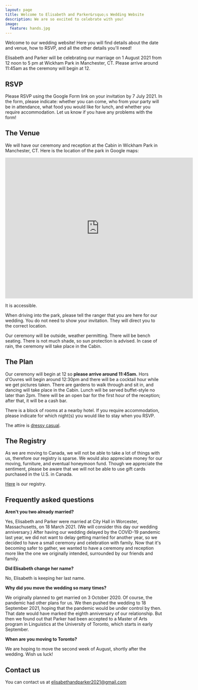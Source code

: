 ```yaml
---
layout: page
title: Welcome to Elisabeth and Parker&rsquo;s Wedding Website
description: We are so excited to celebrate with you!
image:
  feature: hands.jpg
---
```


<!--This is built on Semantic.gs grid framework which I edited a bit to make it fluid. I hope you enjoy using, forking, whatevering this theme as much as I did making it. -->

Welcome to our wedding website! Here you will find details about the date and venue, how to RSVP, and all the other details you'll need!

Elisabeth and Parker will be celebrating our marriage on 1 August 2021 from 12 noon to 5 pm at Wickham Park in Manchester, CT. Please arrive around 11:45am as the ceremony will begin at 12. 

## RSVP

Please RSVP using the Google Form link on your invitation by 7 July 2021. In the form, please indicate: whether you can come, who from your party will be in attendance, what food you would like for lunch, and whether you require accommodation. Let us know if you have any problems with the form! 

## The Venue

We will have our ceremony and reception at the Cabin in Wickham Park in Manchester, CT. Here is the location of the park in Google maps:
<iframe src="https://www.google.com/maps/embed?pb=!1m18!1m12!1m3!1d2975.064629512478!2d-72.58033528456184!3d41.78382077922977!2m3!1f0!2f0!3f0!3m2!1i1024!2i768!4f13.1!3m3!1m2!1s0x89e656e4e18f3da1%3A0x491cec775089593a!2sWickham%20Park!5e0!3m2!1sen!2sus!4v1621710177273!5m2!1sen!2sus" width="600" height="450" style="border:0;" allowfullscreen="" loading="lazy"></iframe>

It is accessible. 

When driving into the park, please tell the ranger that you are here for our wedding. You do not need to show your invitation. They will direct you to the correct location. 

Our ceremony will be outside, weather permitting. There will be bench seating. There is not much shade, so sun protection is advised. In case of rain, the ceremony will take place in the Cabin.

## The Plan 

Our ceremony will begin at 12 so **please arrive around 11:45am.** Hors d'Ouvres will begin around 12:30pm and there will be a cocktail hour while we get pictures taken. There are gardens to walk through and sit in, and dancing will take place in the Cabin. Lunch will be served buffet-style no later than 2pm. There will be an open bar for the first hour of the reception; after that, it will be a cash bar. 

There is a block of rooms at a nearby hotel. If you require accommodation, please indicate for which night(s) you would like to stay when you RSVP. 

The attire is [dressy casual](https://www.theknot.com/content/what-to-wear-dressy-casual). 

## The Registry

As we are moving to Canada, we will not be able to take a lot of things with us, therefore our registry is sparse. We would also appreciate money for our moving, furniture, and eventual honeymoon fund. Though we appreciate the sentiment, please be aware that we will not be able to use gift cards purchased in the U.S. in Canada.

[Here](https://www.amazon.com/wedding/organize-registry?ref_=wedding_subnav) is our registry. 

## Frequently asked questions

**Aren't you two already married?**

Yes, Elisabeth and Parker were married at City Hall in Worcester, Massachusetts, on 18 March 2021. (We will consider this day our wedding anniversary.) After having our wedding delayed by the COVID-19 pandemic last year, we did not want to delay getting married for another year, so we decided to have a small ceremony and celebration with family. Now that it's becoming safer to gather, we wanted to have a ceremony and reception more like the one we originally intended, surrounded by our friends and family.

**Did Elisabeth change her name?**

No, Elisabeth is keeping her last name.

**Why did you move the wedding so many times?** 

We originally planned to get married on 3 October 2020. Of course, the pandemic had other plans for us. We then pushed the wedding to 18 September 2021, hoping that the pandemic would be under control by then. That date would have marked the eighth anniversary of our relationship. But then we found out that Parker had been accepted to a Master of Arts program in Linguistics at the University of Toronto, which starts in early September. 

**When are you moving to Toronto?** 

We are hoping to move the second week of August, shortly after the wedding. Wish us luck!

## Contact us

You can contact us at elisabethandparker2021@gmail.com 



<!-- * flexible, uses max-width for responsive goodness -->
<!-- * responsive drop down menu -->
<!-- * retina images using @2x -->
<!-- * post loop in the footer showing 3 latest post -->
<!-- * custom portfolio page for case studies -->
  
<!-- ### Acknowledgements -->
<!-- I utilized my own HTML templates, but had no prior knowledge of liquid nor the required Jekyll system file format. I took [Michael Rose](http://twitter.com/mmistakes)'s theme [Minimal Mistakes](http://mmistakes.github.io/minimal-mistakes/). Having a prebuilt archive and the YAML front-matter already set up was a great help.  -->

<!--  The lovely font shown here is Calendas. For full splendor on your blog, I suggest you [head over and buy that](http://calendasplus.com/). The full family is 3 weights and costs $3. Many thanks to Daniel Bruce for the wonderful Entypo icons. Those can be picked up at [entypo.com](http://entypo.com), but are included with the source files. It's also <b>retina ready</b> via retina.js. Check out how that works over at [retinajs.com](http://retinajs.com). -->

<!-- ### The Name -->
<!-- Balzac was a famous writer, known for his beautiful prose. I read some Balzac in school, but mostly feel comfort in the name of my favorite coffee shop in Stratford, Ontario.  -->
